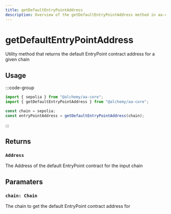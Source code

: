 ```yaml
---
title: getDefaultEntryPointAddress
description: Overview of the getDefaultEntryPointAddress method in aa-core utils
---
```


# getDefaultEntryPointAddress

Utility method that returns the default EntryPoint contract address for a given chain

## Usage

:::code-group

```ts [example.ts]
import { sepolia } from "@alchemy/aa-core";
import { getDefaultEntryPointAddress } from "@alchemy/aa-core";

const chain = sepolia;
const entryPointAddress = getDefaultEntryPointAddress(chain);
```

:::

## Returns

### `Address`

The Address of the default EntryPoint contract for the input chain

## Paramaters

### `chain: Chain`

The chain to get the default EntryPoint contract address for
